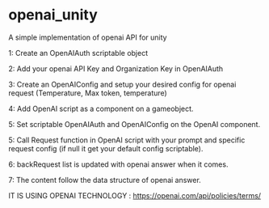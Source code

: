 # openai_unity
A simple implementation of openai API for unity

1: Create an OpenAIAuth scriptable object

2: Add your openai API Key and Organization Key in OpenAIAuth

3: Create an OpenAIConfig and setup your desired config for openai request (Temperature, Max token, temperature)

4: Add OpenAI script as a component on a gameobject.

5: Set scriptable OpenAIAuth and OpenAIConfig on the OpenAI component.

5: Call Request function in OpenAI script with your prompt and specific request config (if null it get your default config scriptable).

6: backRequest list is updated with openai answer when it comes.

7: The content follow the data structure of openai answer.

IT IS USING OPENAI TECHNOLOGY : https://openai.com/api/policies/terms/
